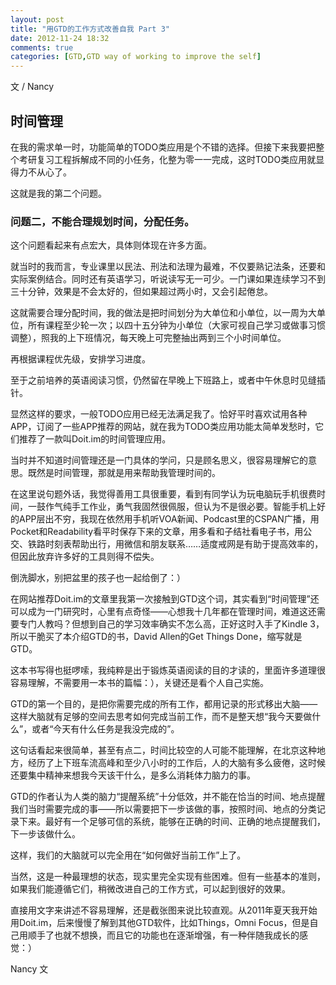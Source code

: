 ```yaml
---
layout: post
title: "用GTD的工作方式改善自我 Part 3"
date: 2012-11-24 18:32
comments: true
categories: [GTD,GTD way of working to improve the self]
---
```

文 / Nancy
## 时间管理

在我的需求单一时，功能简单的TODO类应用是个不错的选择。但接下来我要把整个考研复习工程拆解成不同的小任务，化整为零一一完成，这时TODO类应用就显得力不从心了。

这就是我的第二个问题。

### 问题二，不能合理规划时间，分配任务。

这个问题看起来有点宏大，具体则体现在许多方面。

就当时的我而言，专业课里以民法、刑法和法理为最难，不仅要熟记法条，还要和实际案例结合。同时还有英语学习，听说读写无一可少。一门课如果连续学习不到三十分钟，效果是不会太好的，但如果超过两小时，又会引起倦怠。

这就需要合理分配时间，我的做法是把时间划分为大单位和小单位，以一周为大单位，所有课程至少轮一次；以四十五分钟为小单位（大家可视自己学习或做事习惯调整），照我的上下班情况，每天晚上可完整抽出两到三个小时间单位。

再根据课程优先级，安排学习进度。

至于之前培养的英语阅读习惯，仍然留在早晚上下班路上，或者中午休息时见缝插针。

显然这样的要求，一般TODO应用已经无法满足我了。恰好平时喜欢试用各种APP，订阅了一些APP推荐的网站，就在我为TODO类应用功能太简单发愁时，它们推荐了一款叫Doit.im的时间管理应用。

当时并不知道时间管理还是一门具体的学问，只是顾名思义，很容易理解它的意思。既然是时间管理，那就是用来帮助我管理时间的。

在这里说句题外话，我觉得善用工具很重要，看到有同学认为玩电脑玩手机很费时间，一鼓作气纯手工作业，勇气我固然很佩服，但认为不是很必要。智能手机上好的APP层出不穷，我现在依然用手机听VOA新闻、Podcast里的CSPAN广播，用Pocket和Readability看平时保存下来的文章，用多看和子结社看电子书，用公交、铁路时刻表帮助出行，用微信和朋友联系……适度戒网是有助于提高效率的，但因此放弃许多好的工具则得不偿失。

倒洗脚水，别把盆里的孩子也一起给倒了：）

在网站推荐Doit.im的文章里我第一次接触到GTD这个词，其实看到“时间管理”还可以成为一门研究时，心里有点奇怪——心想我十几年都在管理时间，难道这还需要专门人教吗？但想到自己的学习效率确实不怎么高，正好这时入手了Kindle 3，所以干脆买了本介绍GTD的书，David Allen的Get Things Done，缩写就是GTD。

这本书写得也挺啰嗦，我纯粹是出于锻炼英语阅读的目的才读的，里面许多道理很容易理解，不需要用一本书的篇幅：），关键还是看个人自己实施。

GTD的第一个目的，是把你需要完成的所有工作，都用记录的形式移出大脑——这样大脑就有足够的空间去思考如何完成当前工作，而不是整天想“我今天要做什么”，或者“今天有什么任务是我没完成的”。

这句话看起来很简单，甚至有点二，时间比较空的人可能不能理解，在北京这种地方，经历了上下班车流高峰和至少八小时的工作后，人的大脑有多么疲倦，这时候还要集中精神来想我今天该干什么，是多么消耗体力脑力的事。

GTD的作者认为人类的脑力“提醒系统”十分低效，并不能在恰当的时间、地点提醒我们当时需要完成的事——所以需要把下一步该做的事，按照时间、地点的分类记录下来。最好有一个足够可信的系统，能够在正确的时间、正确的地点提醒我们，下一步该做什么。

这样，我们的大脑就可以完全用在“如何做好当前工作”上了。

当然，这是一种最理想的状态，现实里完全实现有些困难。但有一些基本的准则，如果我们能遵循它们，稍微改进自己的工作方式，可以起到很好的效果。

直接用文字来讲述不容易理解，还是截张图来说比较直观。从2011年夏天我开始用Doit.im，后来慢慢了解到其他GTD软件，比如Things，Omni Focus，但是自己用顺手了也就不想换，而且它的功能也在逐渐增强，有一种伴随我成长的感觉：）

Nancy 文